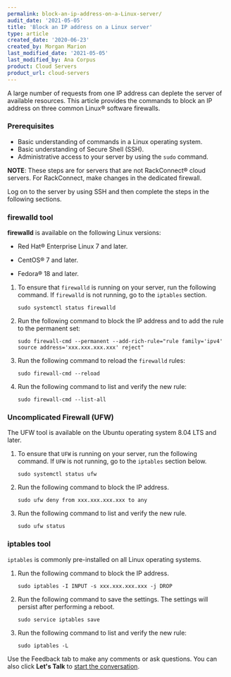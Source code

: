 ```yaml
---
permalink: block-an-ip-address-on-a-Linux-server/
audit_date: '2021-05-05'
title: 'Block an IP address on a Linux server'
type: article
created_date: '2020-06-23'
created_by: Morgan Marion
last_modified_date: '2021-05-05'
last_modified_by: Ana Corpus
product: Cloud Servers
product_url: cloud-servers
---
```



A large number of requests from one IP address can deplete
the server of available resources. This article provides 
the commands to block an IP address on three common Linux&reg; software firewalls.

### Prerequisites

- Basic understanding of commands in a Linux operating
system.
- Basic understanding of Secure Shell (SSH).
- Administrative access to your server by using the `sudo` command.

**NOTE**: These steps are for servers that are not RackConnect&reg; cloud servers. For RackConnect, make changes in the dedicated firewall. 

Log on to the server by using SSH and then complete the steps in the following sections.

### firewalld tool

**firewalld** is available on the following Linux versions:

- Red Hat&reg; Enterprise Linux 7 and later.

- CentOS&reg; 7 and later.

- Fedora&reg; 18 and later.

1. To ensure that `firewalld` is running on your server, run the following command. If `firewalld`
   is not running, go to the `iptables` section.

       sudo systemctl status firewalld

2. Run the following command to block the IP address and to add the rule to the permanent set:

       sudo firewall-cmd --permanent --add-rich-rule="rule family='ipv4' source address='xxx.xxx.xxx.xxx' reject"

3. Run the following command to reload the `firewalld` rules:

       sudo firewall-cmd --reload

4. Run the following command to list and verify the new rule:

       sudo firewall-cmd --list-all

### Uncomplicated Firewall (UFW)

The UFW tool is available on the Ubuntu operating system 8.04 LTS and later.

1. To ensure that `UFW` is running on your server, run the following command. If `UFW` is not running,
   go to the `iptables` section below.

       sudo systemctl status ufw

2. Run the following command to block the IP address.

       sudo ufw deny from xxx.xxx.xxx.xxx to any

3. Run the following command to list and verify the new rule.

       sudo ufw status

### iptables tool

`iptables` is commonly pre-installed on all Linux operating systems.

1. Run the following command to block the IP address.

       sudo iptables -I INPUT -s xxx.xxx.xxx.xxx -j DROP

2. Run the following command to save the settings. The settings will persist after performing a reboot.

       sudo service iptables save

3. Run the following command to list and verify the new rule:

       sudo iptables -L
Use the Feedback tab to make any comments or ask questions. You can also click
**Let's Talk** to [start the conversation](https://www.rackspace.com/).
